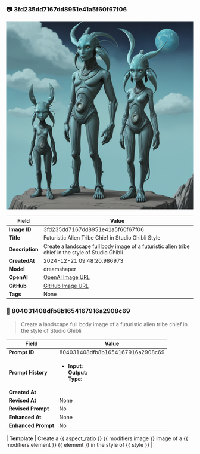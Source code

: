 

### 📷 3fd235dd7167dd8951e41a5f60f67f06 


![data.id](./3fd235dd7167dd8951e41a5f60f67f06.jpg)


| Field          | Value                                                                                                                     |
|----------------|---------------------------------------------------------------------------------------------------------------------------|
| **Image ID**             | 3fd235dd7167dd8951e41a5f60f67f06                                                                                                             |
| **Title**           | Futuristic Alien Tribe Chief in Studio Ghibli Style                                                                                                       |
| **Description**           | Create a landscape full body image of a futuristic alien tribe chief in the style of Studio Ghibli                                                                                                       |
| **CreatedAt**        | 2024-12-21 09:48:20.986973                                                                                                        |
| **Model**        | dreamshaper                                                                                                        |
| **OpenAI**         | [OpenAI Image URL](http://192.168.1.85:8081/generated-images/b643172780790.png)                                                                                |
| **GitHub**         | [GitHub Image URL](https://raw.githubusercontent.com/Caneta-Silva/GODZ/refs/heads/main/images/3fd235dd7167dd8951e41a5f60f67f06/3fd235dd7167dd8951e41a5f60f67f06.jpg)                                                                                |
| **Tags**       | None                                                                                                                   |

### 📜 804031408dfb8b1654167916a2908c69

> Create a landscape full body image of a futuristic alien tribe chief in the style of Studio Ghibli

| Field          | Value                                                                                                                                                                      |
|----------------|----------------------------------------------------------------------------------------------------------------------------------------------------------------------------|
| **Prompt ID**  | 804031408dfb8b1654167916a2908c69                                                                                                                                                            |
| **Prompt History** | <ul><li>**Input:**  <br> **Output:**  <br> **Type:** </li></ul> |
| **Created At** |                                                                                                                                                    |
| **Revised At** | None                                                                                                                                                   |
| **Revised Prompt** | No                                                                                                                                                                      |
| **Enhanced At** | None                                                                                                                                                  |
| **Enhanced Prompt** | No                                                                                                                                                                    |

| **Template**   | Create a {{ aspect_ratio }} {{ modifiers.image }} image of a {{ modifiers.element }} {{ element }} in the style of {{ style }}                                                                                                                                           |



